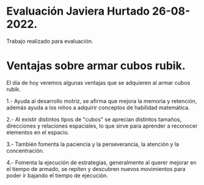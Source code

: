 # Evaluación Javiera Hurtado 26-08-2022.
Trabajo realizado para evaluación.

# Ventajas sobre armar cubos rubik.
El día de hoy veremos algunas ventajas que se adquieren al armar cubos rubik.

1.- Ayuda al desarrollo motriz, se afirma que mejora la memoria y retención, además ayuda a los niños a adquirir conceptos de habilidad matemática.

2.- Al existir distintos tipos de "cubos" se aprecian distintos tamaños, direcciones y relaciones espaciales, lo que sirve para aprender a reconocer elementos en el espacio.

3.- También fomenta la paciencia y la perseverancia, la atención y la concentración.

4.- Fomenta la ejecución de estrategias, generalmente al querer mejorar en el tiempo de armado, se repiten y descubren nuevos movimientos para poder ir bajando el tiempo de ejecución.
